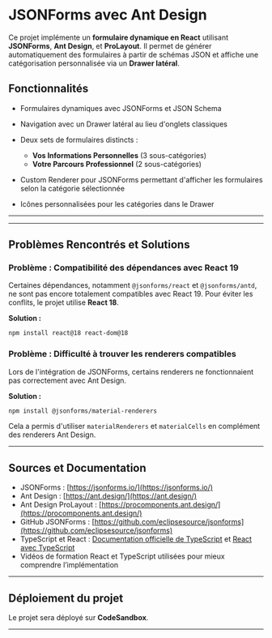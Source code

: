 

# JSONForms avec Ant Design 

Ce projet implémente un **formulaire dynamique en React** utilisant **JSONForms**, **Ant Design**, et **ProLayout**. Il permet de générer automatiquement des formulaires à partir de schémas JSON et affiche une catégorisation personnalisée via un **Drawer latéral**.

## Fonctionnalités

- Formulaires dynamiques avec JSONForms et JSON Schema
- Navigation avec un Drawer latéral au lieu d'onglets classiques
- Deux sets de formulaires distincts :
  - **Vos Informations Personnelles** (3 sous-catégories)
  - **Votre Parcours Professionnel** (2 sous-catégories)
- Custom Renderer pour JSONForms permettant d'afficher les formulaires selon la catégorie sélectionnée

- Icônes personnalisées pour les catégories dans le Drawer

---



---

## Problèmes Rencontrés et Solutions

### Problème : Compatibilité des dépendances avec React 19

Certaines dépendances, notamment `@jsonforms/react` et `@jsonforms/antd`, ne sont pas encore totalement compatibles avec React 19. Pour éviter les conflits, le projet utilise **React 18**.

**Solution :**

```sh
npm install react@18 react-dom@18
```

### Problème : Difficulté à trouver les renderers compatibles

Lors de l'intégration de JSONForms, certains renderers ne fonctionnaient pas correctement avec Ant Design.

**Solution :**

```sh
npm install @jsonforms/material-renderers
```

Cela a permis d'utiliser `materialRenderers` et `materialCells` en complément des renderers Ant Design.

---

## Sources et Documentation

- JSONForms : [https://jsonforms.io/](https://jsonforms.io/)
- Ant Design : [https://ant.design/](https://ant.design/)
- Ant Design ProLayout : [https://procomponents.ant.design/](https://procomponents.ant.design/)
- GitHub JSONForms : [https://github.com/eclipsesource/jsonforms](https://github.com/eclipsesource/jsonforms)
- TypeScript et React : [Documentation officielle de TypeScript](https://www.typescriptlang.org/docs/) et [React avec TypeScript](https://react-typescript-cheatsheet.netlify.app/)
- Vidéos de formation React et TypeScript utilisées pour mieux comprendre l’implémentation

---

## Déploiement du projet

Le projet sera déployé sur **CodeSandbox**.

---


